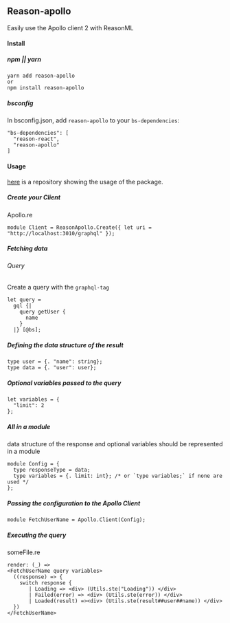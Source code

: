 ## Reason-apollo

Easily use the Apollo client 2 with ReasonML

#### Install

##### npm || yarn
```
yarn add reason-apollo
or
npm install reason-apollo
```

##### bsconfig
In bsconfig.json, add `reason-apollo` to your `bs-dependencies`:
```
"bs-dependencies": [
  "reason-react",
  "reason-apollo"
]
```


#### Usage 
 
 [here](https://github.com/Gregoirevda/reason-apollo-test-usage) is a repository showing the usage of the package.
 
 
 ##### Create your Client
 
 
 Apollo.re
 ```reason
 module Client = ReasonApollo.Create({ let uri = "http://localhost:3010/graphql" });

 ```
 
  
  ##### Fetching data
  
  ###### Query
  Create a query with the `graphql-tag`
  ```reason
  let query =
    gql {|
      query getUser {
        name
      }
    |} [@bs];
  ```
  ##### Defining the data structure of the result
  ```reason
  type user = {. "name": string};
  type data = {. "user": user};
  ```
  
  ##### Optional variables passed to the query
  ```reason
  let variables = {
    "limit": 2
  };
  ```
  
  ##### All in a module
  data structure of the response and optional variables should be represented in a module 
  ```reason
  module Config = {
    type responseType = data;
    type variables = {. limit: int}; /* or `type variables;` if none are used */
  };
 
  ```
  
  ##### Passing the configuration to the Apollo Client
  ```reason
  module FetchUserName = Apollo.Client(Config);
  ```
  
  ##### Executing the query
  someFile.re
  ```reason
  render: (_) =>
  <FetchUserName query variables>
    ((response) => {
      switch response {
         | Loading => <div> (Utils.ste("Loading")) </div>
         | Failed(error) => <div> (Utils.ste(error)) </div>
         | Loaded(result) =><div> (Utils.ste(result##user##name)) </div>
    })
  </FetchUserName>
  ```

